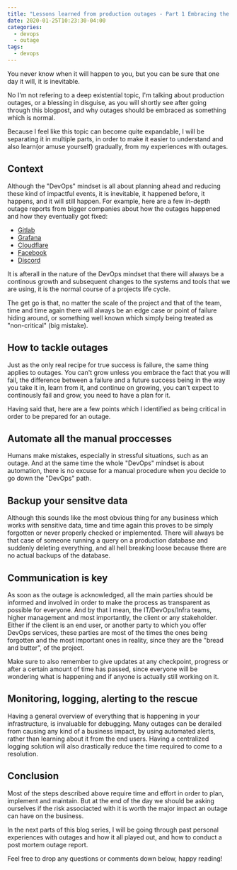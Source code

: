 ```yaml
---
title: "Lessons learned from production outages - Part 1 Embracing the outage 📉"
date: 2020-01-25T10:23:30-04:00
categories:
  - devops
  - outage
tags:
  - devops
---
```


You never know when it will happen to you, but you can be sure that one day it will, it is inevitable.

No I'm not refering to a deep existential topic, I'm talking about production outages, or a blessing in disguise, as you will shortly see after going through this blogpost, and why outages should be embraced as something which is normal.

Because I feel like this topic can become quite expandable, I will be separating it in multiple parts, in order to make it easier to understand and also learn(or amuse yourself) gradually, from my experiences with outages.

## Context

Although the "DevOps" mindset is all about planning ahead and reducing these kind of impactful events, it is inevitable, it happened before, it happens, and it will still happen. For example, here are a few in-depth outage reports from bigger companies about how the outages happened and how they eventually got fixed:

* [Gitlab][gitlab] 
* [Grafana][grafana]
* [Cloudflare][cloudflare]
* [Facebook][facebook]
* [Discord][discord]

It is afterall in the nature of the DevOps mindset that there will always be a continous growth and subsequent changes to the systems and tools that we are using, it is the normal course of a projects life cycle.

The get go is that, no matter the scale of the project and that of the team, time and time again there will always be an edge case or point of failure hiding around, or something well known which simply being treated as "non-critical" (big mistake).


## How to tackle outages

Just as the only real recipe for true success is failure, the same thing applies to outages. You can't grow unless you embrace the fact that you will fail, the difference between a failure and a future success being in the way you take it in, learn from it, and continue on growing, you can't expect to continously fail and grow, you need to have a plan for it.

Having said that, here are a few points which I identified as being critical in order to be prepared for an outage.

## Automate all the manual proccesses

Humans make mistakes, especially in stressful situations, such as an outage. And at the same time the whole "DevOps" mindset is about automation, there is no excuse for a manual procedure when you decide to go down the "DevOps" path.

## Backup your sensitve data

Although this sounds like the most obvious thing for any business which works with sensitive data, time and time again this proves to be simply forgotten or never properly checked or implemented. There will always be that case of someone running a query on a production database and suddenly deleting everything, and all hell breaking loose because there are no actual backups of the database.

## Communication is key

As soon as the outage is acknowledged, all the main parties should be informed and involved in order to make the process as transparent as possible for everyone. And by that I mean, the IT/DevOps/Infra teams, higher management and most importantly, the client or any stakeholder. Either if the client is an end user, or another party to which you offer DevOps services, these parties are most of the times the ones being forgotten and the most important ones in reality, since they are the "bread and butter", of the project.

Make sure to also remember to give updates at any checkpoint, progress or after a certain amount of time has passed, since everyone will be wondering what is happening and if anyone is actually still working on it.

## Monitoring, logging, alerting to the rescue

Having a general overview of everything that is happening in your infrastructure, is invaluable for debugging. Many outages can be derailed from causing any kind of a business impact, by using automated alerts, rather than learning about it from the end users. Having a centralized logging solution will also drastically reduce the time required to come to a resolution.

## Conclusion

Most of the steps described above require time and effort in order to plan, implement and maintain. But at the end of the day we should be asking ourselves if the risk associacted with it is worth the major impact an outage can have on the business.

In the next parts of this blog series, I will be going through past personal experiences with outages and how it all played out, and how to conduct a post mortem outage report.

Feel free to drop any questions or comments down below, happy reading!


[gitlab]: https://about.gitlab.com/blog/2017/02/10/postmortem-of-database-outage-of-january-31/
[grafana]: https://grafana.com/blog/2020/01/23/how-a-gcp-persistent-disk-incident-snowballed-into-a-23-hour-outage-and-taught-us-some-important-lessons/
[cloudflare]: https://blog.cloudflare.com/details-of-the-cloudflare-outage-on-july-2-2019/
[facebook]: https://blog.thousandeyes.com/facebook-outage-deep-dive/
[discord]: https://status.discordapp.com/incidents/dj3l6lw926kl